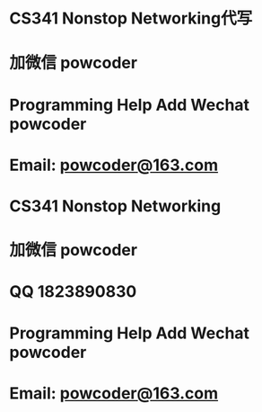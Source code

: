 # CS341 Nonstop Networking代写
# 加微信 powcoder

# Programming Help Add Wechat powcoder

# Email: powcoder@163.com

# CS341 Nonstop Networking
# 加微信 powcoder

# QQ 1823890830

# Programming Help Add Wechat powcoder

# Email: powcoder@163.com

